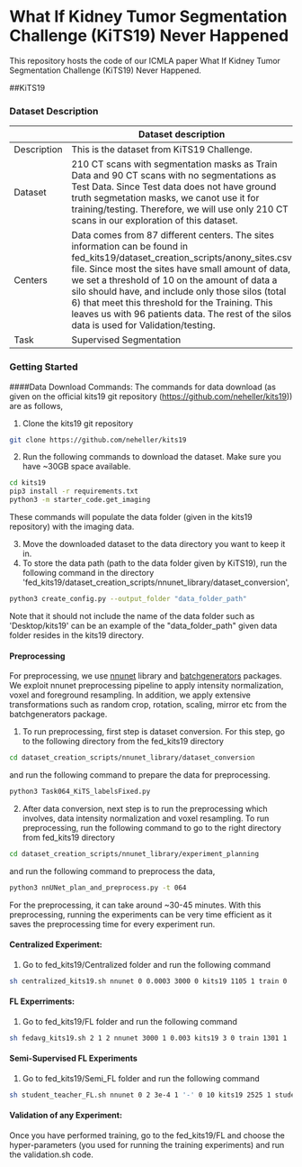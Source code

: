 # What If Kidney Tumor Segmentation Challenge (KiTS19) Never Happened
 This repository hosts the code of our ICMLA paper What If Kidney Tumor Segmentation Challenge (KiTS19) Never Happened.


##KiTS19
### Dataset Description

|                   | Dataset description 
| ----------------- | -----------------------------------------------
| Description       | This is the dataset from KiTS19 Challenge.
| Dataset           | 210 CT scans with segmentation masks as Train Data and 90 CT scans with no segmentations as Test Data. Since Test data does not have ground truth segmetation masks, we canot use it for training/testing. Therefore, we will use only 210 CT scans in our exploration of this dataset. 
| Centers           | Data comes from 87 different centers. The sites information can be found in fed_kits19/dataset_creation_scripts/anony_sites.csv file. Since most the sites have small amount of data, we set a threshold of 10 on the amount of data a silo should have, and include only those silos (total 6) that meet this threshold for the Training. This leaves us with 96 patients data. The rest of the silos data is used for Validation/testing.
| Task              | Supervised Segmentation

### Getting Started
####Data Download Commands:
The commands for data download
(as given on the official kits19 git repository (https://github.com/neheller/kits19)) are as follows,

1. Clone the kits19 git repository
```bash
git clone https://github.com/neheller/kits19
```

2. Run the following commands to download the dataset. Make sure you have ~30GB space available.
```bash
cd kits19
pip3 install -r requirements.txt
python3 -m starter_code.get_imaging
```
These commands will populate the data folder (given in the kits19 repository) with the imaging data. 

3. Move the downloaded dataset to the data directory you want to keep it in.
4. To store the data path (path to the data folder given by KiTS19), run the following command in the directory 'fed_kits19/dataset_creation_scripts/nnunet_library/dataset_conversion',
```bash
python3 create_config.py --output_folder "data_folder_path" 
```
Note that it should not include the name of the data folder such as 'Desktop/kits19' can be an example of the "data_folder_path" given data folder resides in the kits19 directory.


#### Preprocessing
For preprocessing, we use [nnunet](https://github.com/MIC-DKFZ/nnUNet) library and [batchgenerators](https://github.com/MIC-DKFZ/batchgenerators) packages. We exploit nnunet preprocessing pipeline
to apply intensity normalization, voxel and foreground resampling. In addition, we apply extensive transformations such as random crop, rotation, scaling, mirror etc from the batchgenerators package. 

1. To run preprocessing, first step is dataset conversion. For this step, go to the following directory from the fed_kits19 directory
```bash
cd dataset_creation_scripts/nnunet_library/dataset_conversion
```
and run the following command to prepare the data for preprocessing.
```bash
python3 Task064_KiTS_labelsFixed.py 
```
2. After data conversion, next step is to run the preprocessing which involves, data intensity normalization and voxel resampling. To run preprocessing, run the following command to go to the right directory from fed_kits19 directory
```bash
cd dataset_creation_scripts/nnunet_library/experiment_planning
```
and run the following command to preprocess the data,
```bash
python3 nnUNet_plan_and_preprocess.py -t 064
```
For the preprocessing, it can take around ~30-45 minutes. 
With this preprocessing, running the experiments can be very time efficient as it saves the preprocessing time for every experiment run.

#### Centralized Experiment:
1. Go to fed_kits19/Centralized folder and run the following command
```bash
sh centralized_kits19.sh nnunet 0 0.0003 3000 0 kits19 1105 1 train 0
```
#### FL Experriments:
1. Go to fed_kits19/FL folder and run the following command
```bash
sh fedavg_kits19.sh 2 1 2 nnunet 3000 1 0.003 kits19 3 0 train 1301 1
```

#### Semi-Supervised FL Experiments
1. Go to fed_kits19/Semi_FL folder and run the following command
```bash
sh student_teacher_FL.sh nnunet 0 2 3e-4 1 '-' 0 10 kits19 2525 1 student_training 6 7 3000 1 mixup 6
```

#### Validation of any Experiment:
Once you have performed training, go to the fed_kits19/FL and choose the hyper-parameters (you used for running the training experiments) and run the validation.sh code. 

